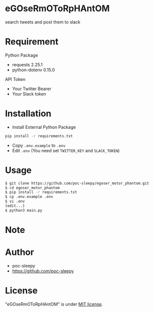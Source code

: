 # eGOseRmOToRpHAntOM

search tweets and post them to slack

# Requirement

Python Package

* requests 2.25.1
* python-dotenv 0.15.0

API Token

* Your Twitter Bearer
* Your Slack token

# Installation

* Install External Python Package

```bash
pip install -r requirements.txt
```

* Copy `.env.example` to `.env`
* Edit `.env` (You need set `TWITTER_KEY` and `SLACK_TOKEN`)

# Usage

```bash
$ git clone https://github.com/poc-sleepy/egoser_motor_phantom.git
$ cd egoser_motor_phantom
$ pip install -r requirements.txt
$ cp .env.example .env
$ vi .env
(edit...)
$ python3 main.py
```

# Note

# Author

* poc-sleepy
* https://github.com/poc-sleepy

# License

"eGOseRmOToRpHAntOM" is under [MIT license](https://en.wikipedia.org/wiki/MIT_License).
